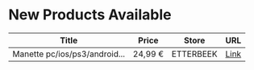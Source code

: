 # New Products Available

| Title | Price | Store | URL |
|---|---|---|---|
| Manette pc/ios/ps3/android... | 24,99 € | ETTERBEEK | [Link](https://www.cashconverters.be/fr/accessoires-jeux-video/818118-manette-pc-ios-ps3-android-dragon-shock.html) |
